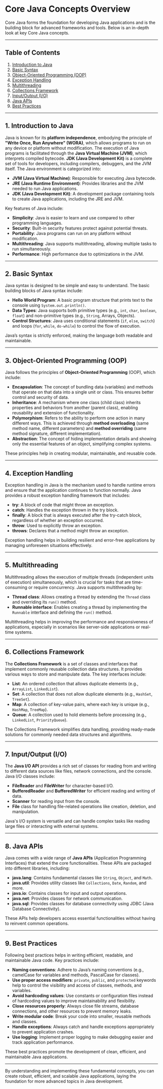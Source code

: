 # Core Java Concepts Overview

Core Java forms the foundation for developing Java applications and is the building block for advanced frameworks and tools. Below is an in-depth look at key Core Java concepts.

---

## Table of Contents

1. [Introduction to Java](#1-introduction-to-java)
2. [Basic Syntax](#2-basic-syntax)
3. [Object-Oriented Programming (OOP)](#3-object-oriented-programming-oop)
4. [Exception Handling](#4-exception-handling)
5. [Multithreading](#5-multithreading)
6. [Collections Framework](#6-collections-framework)
7. [Input/Output (I/O)](#7-inputoutput-io)
8. [Java APIs](#8-java-apis)
9. [Best Practices](#9-best-practices)

---

## 1. Introduction to Java

Java is known for its **platform independence**, embodying the principle of **"Write Once, Run Anywhere" (WORA)**, which allows programs to run on any device or platform without modification. The execution of Java programs is facilitated through the **Java Virtual Machine (JVM)**, which interprets compiled bytecode. **JDK (Java Development Kit)** is a complete set of tools for developers, including compilers, debuggers, and the JVM itself. The Java environment is categorized into:
- **JVM (Java Virtual Machine)**: Responsible for executing Java bytecode.
- **JRE (Java Runtime Environment)**: Provides libraries and the JVM needed to run Java applications.
- **JDK (Java Development Kit)**: A development package containing tools to create Java applications, including the JRE and JVM.

Key features of Java include:
- **Simplicity**: Java is easier to learn and use compared to other programming languages.
- **Security**: Built-in security features protect against potential threats.
- **Portability**: Java programs can run on any platform without modification.
- **Multithreading**: Java supports multithreading, allowing multiple tasks to run simultaneously.
- **Performance**: High performance due to optimizations in the JVM.

---

## 2. Basic Syntax

Java syntax is designed to be simple and easy to understand. The basic building blocks of Java syntax include:
- **Hello World Program**: A basic program structure that prints text to the console using `System.out.println()`.
- **Data Types**: Java supports both primitive types (e.g., `int`, `char`, `boolean`, `float`) and non-primitive types (e.g., `String`, Arrays, Objects).
- **Control Structures**: Java uses conditional statements (`if`, `else`, `switch`) and loops (`for`, `while`, `do-while`) to control the flow of execution.

Java’s syntax is strictly enforced, making the language both readable and maintainable.

---

## 3. Object-Oriented Programming (OOP)

Java follows the principles of **Object-Oriented Programming** (OOP), which include:
- **Encapsulation**: The concept of bundling data (variables) and methods that operate on that data into a single unit or class. This ensures better control and security of data.
- **Inheritance**: A mechanism where one class (child class) inherits properties and behaviors from another (parent class), enabling reusability and extension of functionality.
- **Polymorphism**: Refers to the ability to perform one action in many different ways. This is achieved through **method overloading** (same method name, different parameters) and **method overriding** (same method signature, different implementation).
- **Abstraction**: The concept of hiding implementation details and showing only the essential features of an object, simplifying complex systems.

These principles help in creating modular, maintainable, and reusable code.

---

## 4. Exception Handling

Exception handling in Java is the mechanism used to handle runtime errors and ensure that the application continues to function normally. Java provides a robust exception handling framework that includes:
- **try**: A block of code that might throw an exception.
- **catch**: Handles the exception thrown in the try block.
- **finally**: A block that is always executed after the try-catch block, regardless of whether an exception occurred.
- **throw**: Used to explicitly throw an exception.
- **throws**: Declares that a method might throw an exception.

Exception handling helps in building resilient and error-free applications by managing unforeseen situations effectively.

---

## 5. Multithreading

Multithreading allows the execution of multiple threads (independent units of execution) simultaneously, which is crucial for tasks that are time-consuming or require concurrency. Java supports multithreading by:
- **Thread class**: Allows creating a thread by extending the `Thread` class and overriding its `run()` method.
- **Runnable interface**: Enables creating a thread by implementing the `Runnable` interface and defining the `run()` method.

Multithreading helps in improving the performance and responsiveness of applications, especially in scenarios like server-side applications or real-time systems.

---

## 6. Collections Framework

The **Collections Framework** is a set of classes and interfaces that implement commonly reusable collection data structures. It provides various ways to store and manipulate data. The key interfaces include:
- **List**: An ordered collection that allows duplicate elements (e.g., `ArrayList`, `LinkedList`).
- **Set**: A collection that does not allow duplicate elements (e.g., `HashSet`, `TreeSet`).
- **Map**: A collection of key-value pairs, where each key is unique (e.g., `HashMap`, `TreeMap`).
- **Queue**: A collection used to hold elements before processing (e.g., `LinkedList`, `PriorityQueue`).

The Collections Framework simplifies data handling, providing ready-made solutions for commonly needed data structures and algorithms.

---

## 7. Input/Output (I/O)

The **Java I/O API** provides a rich set of classes for reading from and writing to different data sources like files, network connections, and the console. Java I/O classes include:
- **FileReader** and **FileWriter** for character-based I/O.
- **BufferedReader** and **BufferedWriter** for efficient reading and writing of data.
- **Scanner** for reading input from the console.
- **File** class for handling file-related operations like creation, deletion, and manipulation.

Java's I/O system is versatile and can handle complex tasks like reading large files or interacting with external systems.

---

## 8. Java APIs

Java comes with a wide range of **Java APIs** (Application Programming Interfaces) that extend the core functionalities. These APIs are packaged into different libraries, including:
- **java.lang**: Contains fundamental classes like `String`, `Object`, and `Math`.
- **java.util**: Provides utility classes like `Collections`, `Date`, `Random`, and more.
- **java.io**: Contains classes for input and output operations.
- **java.net**: Provides classes for network communication.
- **java.sql**: Provides classes for database connectivity using JDBC (Java Database Connectivity).

These APIs help developers access essential functionalities without having to reinvent common operations.

---

## 9. Best Practices

Following best practices helps in writing efficient, readable, and maintainable Java code. Key practices include:
- **Naming conventions**: Adhere to Java’s naming conventions (e.g., camelCase for variables and methods, PascalCase for classes).
- **Use proper access modifiers**: `private`, `public`, and `protected` keywords help to control the visibility and access of classes, methods, and variables.
- **Avoid hardcoding values**: Use constants or configuration files instead of hardcoding values to improve maintainability and flexibility.
- **Close resources properly**: Always close file streams, database connections, and other resources to prevent memory leaks.
- **Write modular code**: Break your code into smaller, reusable methods and classes.
- **Handle exceptions**: Always catch and handle exceptions appropriately to prevent application crashes.
- **Use logging**: Implement proper logging to make debugging easier and track application performance.

These best practices promote the development of clean, efficient, and maintainable Java applications.

---

By understanding and implementing these fundamental concepts, you can create robust, efficient, and scalable Java applications, laying the foundation for more advanced topics in Java development.
